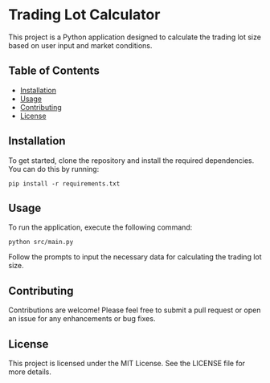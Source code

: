 # Trading Lot Calculator

This project is a Python application designed to calculate the trading lot size based on user input and market conditions. 

## Table of Contents
- [Installation](#installation)
- [Usage](#usage)
- [Contributing](#contributing)
- [License](#license)

## Installation

To get started, clone the repository and install the required dependencies. You can do this by running:

```
pip install -r requirements.txt
```

## Usage

To run the application, execute the following command:

```
python src/main.py
```

Follow the prompts to input the necessary data for calculating the trading lot size.

## Contributing

Contributions are welcome! Please feel free to submit a pull request or open an issue for any enhancements or bug fixes.

## License

This project is licensed under the MIT License. See the LICENSE file for more details.